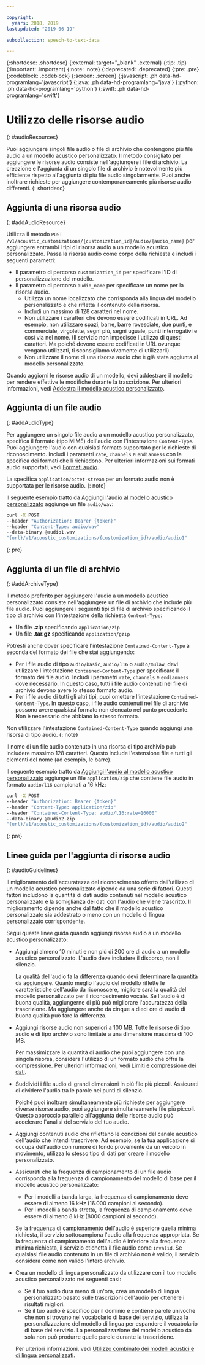 ```yaml
---

copyright:
  years: 2018, 2019
lastupdated: "2019-06-19"

subcollection: speech-to-text-data

---
```


{:shortdesc: .shortdesc}
{:external: target="_blank" .external}
{:tip: .tip}
{:important: .important}
{:note: .note}
{:deprecated: .deprecated}
{:pre: .pre}
{:codeblock: .codeblock}
{:screen: .screen}
{:javascript: .ph data-hd-programlang='javascript'}
{:java: .ph data-hd-programlang='java'}
{:python: .ph data-hd-programlang='python'}
{:swift: .ph data-hd-programlang='swift'}

# Utilizzo delle risorse audio
{: #audioResources}

Puoi aggiungere singoli file audio o file di archivio che contengono più file audio a un modello acustico personalizzato. Il metodo consigliato per aggiungere le risorse audio consiste nell'aggiungere i file di archivio. La creazione e l'aggiunta di un singolo file di archivio è notevolmente più efficiente rispetto all'aggiunta di più file audio singolarmente. Puoi anche inoltrare richieste per aggiungere contemporaneamente più risorse audio differenti.
{: shortdesc}

## Aggiunta di una risorsa audio
{: #addAudioResource}

Utilizza il metodo `POST /v1/acoustic_customizations/{customization_id}/audio/{audio_name}` per aggiungere entrambi i tipi di risorsa audio a un modello acustico personalizzato. Passa la risorsa audio come corpo della richiesta e includi i seguenti parametri:

-   Il parametro di percorso `customization_id` per specificare l'ID di personalizzazione del modello.
-   Il parametro di percorso `audio_name` per specificare un nome per la risorsa audio.
    -   Utilizza un nome localizzato che corrisponda alla lingua del modello personalizzato e che rifletta il contenuto della risorsa.
    -   Includi un massimo di 128 caratteri nel nome.
    -   Non utilizzare i caratteri che devono essere codificati in URL. Ad esempio, non utilizzare spazi, barre, barre rovesciate, due punti, e commerciale, virgolette, segni più, segni uguale, punti interrogativi e così via nel nome. (Il servizio non impedisce l'utilizzo di questi caratteri. Ma poiché devono essere codificati in URL ovunque vengano utilizzati, ti sconsigliamo vivamente di utilizzarli). 
    -   Non utilizzare il nome di una risorsa audio che è già stata aggiunta al modello personalizzato.

Quando aggiorni le risorse audio di un modello, devi addestrare il modello per rendere effettive le modifiche durante la trascrizione. Per ulteriori informazioni, vedi [Addestra il modello acustico personalizzato](/docs/services/speech-to-text-data?topic=speech-to-text-data-acoustic#trainModel-acoustic).

## Aggiunta di un file audio
{: #addAudioType}

Per aggiungere un singolo file audio a un modello acustico personalizzato, specifica il formato (tipo MIME) dell'audio con l'intestazione `Content-Type`. Puoi aggiungere l'audio con qualsiasi formato supportato per le richieste di riconoscimento. Includi i parametri `rate`, `channels` e `endianness` con la specifica dei formati che li richiedono. Per ulteriori informazioni sui formati audio supportati, vedi [Formati audio](/docs/services/speech-to-text-data?topic=speech-to-text-data-audio-formats).

La specifica `application/octet-stream` per un formato audio non è supportata per le risorse audio.
{: note}

Il seguente esempio tratto da [Aggiungi l'audio al modello acustico personalizzato](/docs/services/speech-to-text-data?topic=speech-to-text-data-acoustic#addAudio) aggiunge un file `audio/wav`:

```bash
curl -X POST
--header "Authorization: Bearer {token}"
--header "Content-Type: audio/wav"
--data-binary @audio1.wav
"{url}/v1/acoustic_customizations/{customization_id}/audio/audio1"
```
{: pre}

## Aggiunta di un file di archivio
{: #addArchiveType}

Il metodo preferito per aggiungere l'audio a un modello acustico personalizzato consiste nell'aggiungere un file di archivio che include più file audio. Puoi aggiungere i seguenti tipi di file di archivio specificando il tipo di archivio con l'intestazione della richiesta `Content-Type`:

-   Un file **.zip** specificando `application/zip`
-   Un file **.tar.gz** specificando `application/gzip`

Potresti anche dover specificare l'intestazione `Contained-Content-Type` a seconda del formato dei file che stai aggiungendo:

-   Per i file audio di tipo `audio/basic`, `audio/l16` o `audio/mulaw`, devi utilizzare l'intestazione `Contained-Content-Type` per specificare il formato dei file audio. Includi i parametri `rate`, `channels` e `endianness` dove necessario. In questo caso, tutti i file audio contenuti nel file di archivio devono avere lo stesso formato audio.
-   Per i file audio di tutti gli altri tipi, puoi omettere l'intestazione `Contained-Content-Type`. In questo caso, i file audio contenuti nel file di archivio possono avere qualsiasi formato non elencato nel punto precedente. Non è necessario che abbiano lo stesso formato.

Non utilizzare l'intestazione `Contained-Content-Type` quando aggiungi una risorsa di tipo audio.
{: note}

Il nome di un file audio contenuto in una risorsa di tipo archivio può includere massimo 128 caratteri. Questo include l'estensione file e tutti gli elementi del nome (ad esempio, le barre).

Il seguente esempio tratto da [Aggiungi l'audio al modello acustico personalizzato](/docs/services/speech-to-text-data?topic=speech-to-text-data-acoustic#addAudio) aggiunge un file `application/zip` che contiene file audio in formato `audio/l16` campionati a 16 kHz:

```bash
curl -X POST
--header "Authorization: Bearer {token}"
--header "Content-Type: application/zip"
--header "Contained-Content-Type: audio/l16;rate=16000"
--data-binary @audio2.zip
"{url}/v1/acoustic_customizations/{customization_id}/audio/audio2"
```
{: pre}

## Linee guida per l'aggiunta di risorse audio
{: #audioGuidelines}

Il miglioramento dell'accuratezza del riconoscimento offerto dall'utilizzo di un modello acustico personalizzato dipende da una serie di fattori. Questi fattori includono la quantità di dati audio contenuti nel modello acustico personalizzato e la somiglianza dei dati con l'audio che viene trascritto. Il miglioramento dipende anche dal fatto che il modello acustico personalizzato sia addestrato o meno con un modello di lingua personalizzato corrispondente.

Segui queste linee guida quando aggiungi risorse audio a un modello acustico personalizzato:

-   Aggiungi almeno 10 minuti e non più di 200 ore di audio a un modello acustico personalizzato. L'audio deve includere il discorso, non il silenzio.

    La qualità dell'audio fa la differenza quando devi determinare la quantità da aggiungere. Quanto meglio l'audio del modello riflette le caratteristiche dell'audio da riconoscere, migliore sarà la qualità del modello personalizzato per il riconoscimento vocale. Se l'audio è di buona qualità, aggiungerne di più può migliorare l'accuratezza della trascrizione. Ma aggiungere anche da cinque a dieci ore di audio di buona qualità può fare la differenza.
-   Aggiungi risorse audio non superiori a 100 MB. Tutte le risorse di tipo audio e di tipo archivio sono limitate a una dimensione massima di 100 MB.

    Per massimizzare la quantità di audio che puoi aggiungere con una singola risorsa, considera l'utilizzo di un formato audio che offra la compressione. Per ulteriori informazioni, vedi [Limiti e compressione dei dati](/docs/services/speech-to-text-data?topic=speech-to-text-data-audio-formats#limits).
-   Suddividi i file audio di grandi dimensioni in più file più piccoli. Assicurati di dividere l'audio tra le parole nei punti di silenzio. 

    Poiché puoi inoltrare simultaneamente più richieste per aggiungere diverse risorse audio, puoi aggiungere simultaneamente file più piccoli. Questo approccio parallelo all'aggiunta delle risorse audio può accelerare l'analisi del servizio del tuo audio.
-   Aggiungi contenuti audio che riflettano le condizioni del canale acustico dell'audio che intendi trascrivere. Ad esempio, se la tua applicazione si occupa dell'audio con rumore di fondo proveniente da un veicolo in movimento, utilizza lo stesso tipo di dati per creare il modello personalizzato.
-   Assicurati che la frequenza di campionamento di un file audio corrisponda alla frequenza di campionamento del modello di base per il modello acustico personalizzato:
    -   Per i modelli a banda larga, la frequenza di campionamento deve essere di almeno 16 kHz (16.000 campioni al secondo).
    -   Per i modelli a banda stretta, la frequenza di campionamento deve essere di almeno 8 kHz (8000 campioni al secondo).

    Se la frequenza di campionamento dell'audio è superiore quella minima richiesta, il servizio sottocampiona l'audio alla frequenza appropriata. Se la frequenza di campionamento dell'audio è inferiore alla frequenza minima richiesta, il servizio etichetta il file audio come `invalid`. Se qualsiasi file audio contenuto in un file di archivio non è valido, il servizio considera come non valido l'intero archivio.
-   Crea un modello di lingua personalizzato da utilizzare con il tuo modello acustico personalizzato nei seguenti casi:
    -   Se il tuo audio dura meno di un'ora, crea un modello di lingua personalizzato basato sulle trascrizioni dell'audio per ottenere i risultati migliori.
    -   Se il tuo audio è specifico per il dominio e contiene parole univoche che non si trovano nel vocabolario di base del servizio, utilizza la personalizzazione del modello di lingua per espandere il vocabolario di base del servizio. La personalizzazione del modello acustico da sola non può produrre quelle parole durante la trascrizione.

    Per ulteriori informazioni, vedi [Utilizzo combinato dei modelli acustici e di lingua personalizzati](/docs/services/speech-to-text-data?topic=speech-to-text-data-useBoth).
